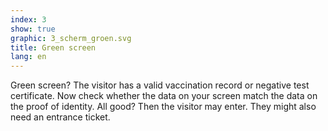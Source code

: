 ```yaml
---
index: 3
show: true
graphic: 3_scherm_groen.svg
title: Green screen
lang: en
---
```

Green screen? The visitor has a valid vaccination record or negative test certificate. Now check whether the data on your screen match the data on the proof of identity. All good? Then the visitor may enter. They might also need an entrance ticket.
